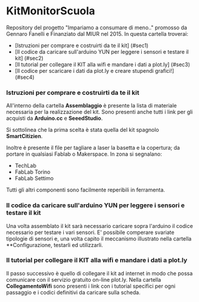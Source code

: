 # KitMonitorScuola
Repository del progetto "Impariamo a consumare di meno.." promosso da Gennaro Fanelli e Finanziato dal MIUR nel 2015.
In questa cartella troverai:

 * [Istruzioni per comprare e costruirti da te il kit] (#sec1)
 * [Il codice da caricare sull'arduino YUN per leggere i sensori e testare il kit] (#sec2)
 * [Il tutorial per collegare il KIT alla wifi e mandare i dati a plot.ly] (#sec3)
 * [Il codice per scaricare i dati da plot.ly e creare stupendi grafici!] (#sec4)

### Istruzioni per comprare e costruirti da te il kit <a name="sec1"></a>
All'interno della cartella **Assemblaggio** è presente la lista di materiale necessaria per la realizzazione del kit. Sono presenti anche tutti i link per gli acquisti da **Arduino.cc** e **SeeedStudio**.

Si sottolinea che la prima scelta è stata quella del kit spagnolo **SmartCitizien**.

Inoltre è presente il file per tagliare a laser la basetta e la copertura; da portare in qualsiasi Fablab o Makerspace. In zona si segnalano:
* TechLab
* FabLab Torino
* FabLab Settimo

Tutti gli altri componenti sono facilmente reperibili in ferramenta.


### Il codice da caricare sull'arduino YUN per leggere i sensori e testare il kit <a name="sec2"></a>
Una volta assemblato il kit sarà necessario caricare sopra l'arduino il codice necessario per testare i vari sensori. E' possibile comperare svariate tipologie di sensori e, una volta capito il meccanismo illustrato nella cartella **Configurazione, testarli ed utilizzarli.

### Il tutorial per collegare il KIT alla wifi e mandare i dati a plot.ly <a name="sec3"></a>
Il passo successivo è quello di collegare il kit ad internet in modo che possa comunicare con il servizio gratuito on-line plot.ly.
Nella cartella **CollegamentoWifi** sono presenti i link con i tutorial specifici per ogni passaggio e i codici definitivi da caricare sulla scheda.


